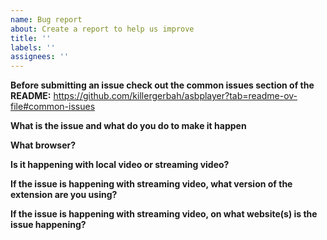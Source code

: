 ```yaml
---
name: Bug report
about: Create a report to help us improve
title: ''
labels: ''
assignees: ''
---
```


**Before submitting an issue check out the common issues section of the README:**
https://github.com/killergerbah/asbplayer?tab=readme-ov-file#common-issues

**What is the issue and what do you do to make it happen**

**What browser?**

**Is it happening with local video or streaming video?**

**If the issue is happening with streaming video, what version of the extension are you using?**

**If the issue is happening with streaming video, on what website(s) is the issue happening?**
